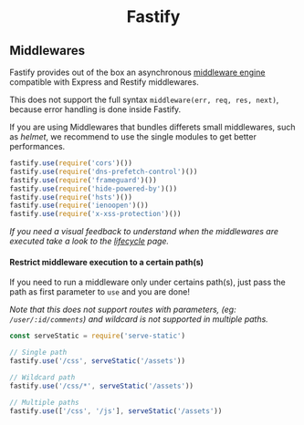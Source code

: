 <h1 align="center">Fastify</h1>

## Middlewares

Fastify provides out of the box an asynchronous [middleware engine](https://github.com/fastify/middie) compatible with Express and Restify middlewares.

This does not support the full syntax `middleware(err, req, res, next)`, because error handling is done inside Fastify.

If you are using Middlewares that bundles differets small middlewares, such as *helmet*, we recommend to use the single modules to get better performances.

```js
fastify.use(require('cors')())
fastify.use(require('dns-prefetch-control')())
fastify.use(require('frameguard')())
fastify.use(require('hide-powered-by')())
fastify.use(require('hsts')())
fastify.use(require('ienoopen')())
fastify.use(require('x-xss-protection')())
```
*If you need a visual feedback to understand when the middlewares are executed take a look to the [lifecycle](https://github.com/fastify/fastify/blob/master/docs/Lifecycle.md) page.*

<a name="restrict-usage"></a>
#### Restrict middleware execution to a certain path(s)
If you need to run a middleware only under certains path(s), just pass the path as first parameter to `use` and you are done!  

*Note that this does not support routes with parameters, (eg: `/user/:id/comments`) and wildcard is not supported in multiple paths.*


```js
const serveStatic = require('serve-static')

// Single path
fastify.use('/css', serveStatic('/assets'))

// Wildcard path
fastify.use('/css/*', serveStatic('/assets'))

// Multiple paths
fastify.use(['/css', '/js'], serveStatic('/assets'))
```
